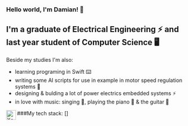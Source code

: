 ### Hello world, I'm Damian! 👋

## I'm a graduate of Electrical Engineering ⚡️ and last year student of Computer Science 🖥
Beside my studies I'm also:
- learning programing in Swift  ⌨️
- writing some AI scripts for use in example in motor speed regulation systems 🧠
- designing & bulding a lot of power electrics embedded systems ⚡️
- in love with music: singing 🎤, playing the piano 🎹 & the guitar 🎸

###My tech stack:
[<img align="left" alt="Xcode" width="26px" src="https://img.shields.io/badge/Swift-FA7343?style=for-the-badge&logo=swift&logoColor=white">]